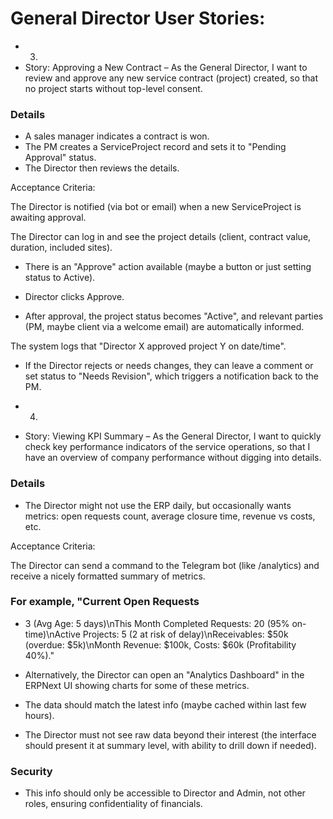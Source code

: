 # General Director User Stories:

- 3.
- Story: Approving a New Contract – As the General Director, I want to review and approve any new service contract (project) created, so that no project starts without top-level consent.

### Details

- A sales manager indicates a contract is won.
- The PM creates a ServiceProject record and sets it to "Pending Approval" status.
- The Director then reviews the details.

Acceptance Criteria:

The Director is notified (via bot or email) when a new ServiceProject is awaiting approval.

The Director can log in and see the project details (client, contract value, duration, included sites).

- There is an "Approve" action available (maybe a button or just setting status to Active).
- Director clicks Approve.

- After approval, the project status becomes "Active", and relevant parties (PM, maybe client via a welcome email) are automatically informed.

The system logs that "Director X approved project Y on date/time".

- If the Director rejects or needs changes, they can leave a comment or set status to "Needs Revision", which triggers a notification back to the PM.

- 4.
- Story: Viewing KPI Summary – As the General Director, I want to quickly check key performance indicators of the service operations, so that I have an overview of company performance without digging into details.

### Details

- The Director might not use the ERP daily, but occasionally wants metrics: open requests count, average closure time, revenue vs costs, etc.

Acceptance Criteria:

The Director can send a command to the Telegram bot (like /analytics) and receive a nicely formatted summary of metrics.

### For example, "Current Open Requests

- 3 (Avg Age: 5 days)\nThis Month Completed Requests: 20 (95% on-time)\nActive Projects: 5 (2 at risk of delay)\nReceivables: $50k (overdue: $5k)\nMonth Revenue: $100k, Costs: $60k (Profitability 40%)."

- Alternatively, the Director can open an "Analytics Dashboard" in the ERPNext UI showing charts for some of these metrics.
- The data should match the latest info (maybe cached within last few hours).

- The Director must not see raw data beyond their interest (the interface should present it at summary level, with ability to drill down if needed).

### Security

- This info should only be accessible to Director and Admin, not other roles, ensuring confidentiality of financials.
